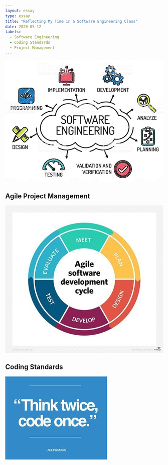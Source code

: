 ```yaml
---
layout: essay
type: essay
title: "Reflecting My Time in a Software Engineering Class"
date: 2020-05-12
labels:
  - Software Engineering
  - Coding Standards 
  - Project Management
---
```


<img class="ui medium left floated rounded image" src="../images/SoftwareEngineering.jpg">

## Agile Project Management
<img class="ui tiny left circular floated image" src="../images/AgileDevelopment.jpg">

## Coding Standards
<img class="ui tiny left circular floated image" src="../images/CodeSttandard.jpg">
